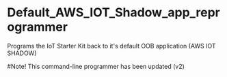 # Default_AWS_IOT_Shadow_app_reprogrammer
Programs the IoT Starter Kit back to it's default OOB application (AWS IOT SHADOW)

#Note! This command-line programmer has been updated (v2)
